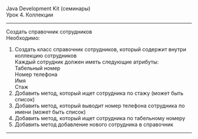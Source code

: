 Java Development Kit (семинары)<br>
Урок 4. Коллекции
___

Создать справочник сотрудников<br>
Необходимо:
1. Создать класс справочник сотрудников, который содержит внутри коллекцию сотрудников<br>
   Каждый сотрудник должен иметь следующие атрибуты:<br>
   Табельный номер<br>
   Номер телефона<br>
   Имя<br>
   Стаж<br>
2. Добавить метод, который ищет сотрудника по стажу (может быть список)<br>
3. Добавить метод, который выводит номер телефона сотрудника по имени (может быть список)<br>
4. Добавить метод, который ищет сотрудника по табельному номеру<br>
5. Добавить метод добавление нового сотрудника в справочник

___